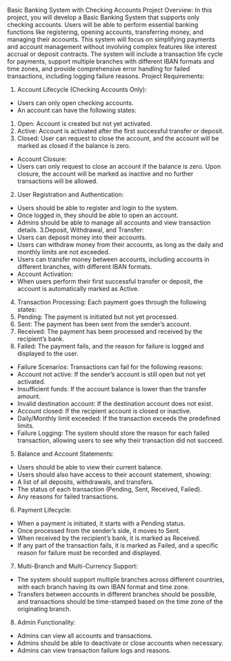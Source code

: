 Basic Banking System with Checking Accounts
Project Overview:
In this project, you will develop a Basic Banking System that supports only checking accounts.
Users will be able to perform essential banking functions like registering, opening accounts,
transferring money, and managing their accounts. This system will focus on simplifying
payments and account management without involving complex features like interest accrual or
deposit contracts.
The system will include a transaction life cycle for payments, support multiple branches with
different IBAN formats and time zones, and provide comprehensive error handling for failed
transactions, including logging failure reasons.
Project Requirements:
1. Account Lifecycle (Checking Accounts Only):
- Users can only open checking accounts.
- An account can have the following states:
1. Open: Account is created but not yet activated.
2. Active: Account is activated after the first successful transfer or deposit.
3. Closed: User can request to close the account, and the account will be marked as closed
   if the balance is zero.
- Account Closure:
- Users can only request to close an account if the balance is zero. Upon closure, the
  account will be marked as inactive and no further transactions will be allowed.
2. User Registration and Authentication:
- Users should be able to register and login to the system.
- Once logged in, they should be able to open an account.
- Admins should be able to manage all accounts and view transaction details.
3.Deposit, Withdrawal, and Transfer:
- Users can deposit money into their accounts.
- Users can withdraw money from their accounts, as long as the daily and monthly limits are
  not exceeded.
- Users can transfer money between accounts, including accounts in different branches, with
  different IBAN formats.
- Account Activation:
- When users perform their first successful transfer or deposit, the account is automatically
  marked as Active.
4. Transaction Processing:
Each payment goes through the following states:
1. Pending: The payment is initiated but not yet processed.
2. Sent: The payment has been sent from the sender’s account.
3. Received: The payment has been processed and received by the recipient’s bank.
4. Failed: The payment fails, and the reason for failure is logged and displayed to the user.
- Failure Scenarios: Transactions can fail for the following reasons:
- Account not active: If the sender’s account is still open but not yet activated.
- Insufficient funds: If the account balance is lower than the transfer amount.
- Invalid destination account: If the destination account does not exist.
- Account closed: If the recipient account is closed or inactive.
- Daily/Monthly limit exceeded: If the transaction exceeds the predefined limits.
- Failure Logging: The system should store the reason for each failed transaction, allowing
  users to see why their transaction did not succeed.
5. Balance and Account Statements:
- Users should be able to view their current balance.
- Users should also have access to their account statement, showing:
- A list of all deposits, withdrawals, and transfers.
- The status of each transaction (Pending, Sent, Received, Failed).
- Any reasons for failed transactions.
6. Payment Lifecycle:
- When a payment is initiated, it starts with a Pending status.
- Once processed from the sender’s side, it moves to Sent.
- When received by the recipient’s bank, it is marked as Received.
- If any part of the transaction fails, it is marked as Failed, and a specific reason for failure
  must be recorded and displayed.
7. Multi-Branch and Multi-Currency Support:
- The system should support multiple branches across different countries, with each branch
  having its own IBAN format and time zone.
- Transfers between accounts in different branches should be possible, and transactions
  should be time-stamped based on the time zone of the originating branch.
8. Admin Functionality:
- Admins can view all accounts and transactions.
- Admins should be able to deactivate or close accounts when necessary.
- Admins can view transaction failure logs and reasons.